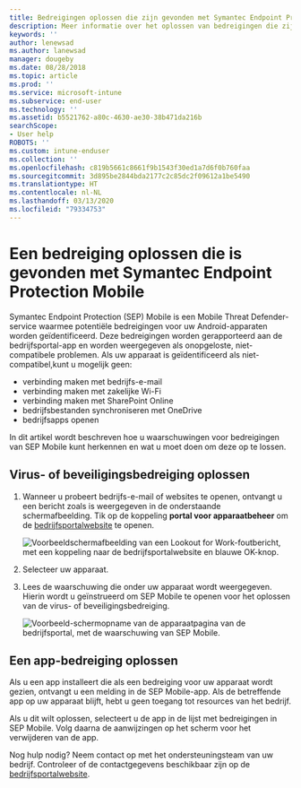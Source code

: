 ```yaml
---
title: Bedreigingen oplossen die zijn gevonden met Symantec Endpoint Protection Mobile voor Android | Microsoft Docs
description: Meer informatie over het oplossen van bedreigingen die zijn gevonden op uw Android-apparaat.
keywords: ''
author: lenewsad
ms.author: lanewsad
manager: dougeby
ms.date: 08/28/2018
ms.topic: article
ms.prod: ''
ms.service: microsoft-intune
ms.subservice: end-user
ms.technology: ''
ms.assetid: b5521762-a80c-4630-ae30-38b471da216b
searchScope:
- User help
ROBOTS: ''
ms.custom: intune-enduser
ms.collection: ''
ms.openlocfilehash: c819b5661c8661f9b1543f30ed1a7d6f0b760faa
ms.sourcegitcommit: 3d895be2844bda2177c2c85dc2f09612a1be5490
ms.translationtype: HT
ms.contentlocale: nl-NL
ms.lasthandoff: 03/13/2020
ms.locfileid: "79334753"
---
```

# <a name="resolve-a-threat-found-by-symantec-endpoint-protection-mobile"></a>Een bedreiging oplossen die is gevonden met Symantec Endpoint Protection Mobile

Symantec Endpoint Protection (SEP) Mobile is een Mobile Threat Defender-service waarmee potentiële bedreigingen voor uw Android-apparaten worden geïdentificeerd. Deze bedreigingen worden gerapporteerd aan de bedrijfsportal-app en worden weergegeven als onopgeloste, niet-compatibele problemen. Als uw apparaat is geïdentificeerd als niet-compatibel,kunt u mogelijk geen:

* verbinding maken met bedrijfs-e-mail
* verbinding maken met zakelijke Wi-Fi
* verbinding maken met SharePoint Online
* bedrijfsbestanden synchroniseren met OneDrive
* bedrijfsapps openen

In dit artikel wordt beschreven hoe u waarschuwingen voor bedreigingen van SEP Mobile kunt herkennen en wat u moet doen om deze op te lossen. 

## <a name="resolve-virus-or-security-threat"></a>Virus- of beveiligingsbedreiging oplossen  

1. Wanneer u probeert bedrijfs-e-mail of websites te openen, ontvangt u een bericht zoals is weergegeven in de onderstaande schermafbeelding. Tik op de koppeling **portal voor apparaatbeheer** om de [bedrijfsportalwebsite](https://portal.manage.microsoft.com/devices) te openen.

    ![Voorbeeldschermafbeelding van een Lookout for Work-foutbericht, met een koppeling naar de bedrijfsportalwebsite en blauwe OK-knop.](./media/mtd-go-to-device-management-portal-android.png)  

2. Selecteer uw apparaat.  
3. Lees de waarschuwing die onder uw apparaat wordt weergegeven. Hierin wordt u geïnstrueerd om SEP Mobile te openen voor het oplossen van de virus- of beveiligingsbedreiging.     

    ![Voorbeeld-schermopname van de apparaatpagina van de bedrijfsportal, met de waarschuwing van SEP Mobile.](./media/CP-lookout-virus-banner-1808.png)

## <a name="resolve-an-app-threat"></a>Een app-bedreiging oplossen  

Als u een app installeert die als een bedreiging voor uw apparaat wordt gezien, ontvangt u een melding in de SEP Mobile-app. Als de betreffende app op uw apparaat blijft, hebt u geen toegang tot resources van het bedrijf.  

Als u dit wilt oplossen, selecteert u de app in de lijst met bedreigingen in SEP Mobile. Volg daarna de aanwijzingen op het scherm voor het verwijderen van de app.  

Nog hulp nodig? Neem contact op met het ondersteuningsteam van uw bedrijf. Controleer of de contactgegevens beschikbaar zijn op de [bedrijfsportalwebsite](https://go.microsoft.com/fwlink/?linkid=2010980).  

